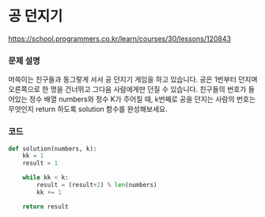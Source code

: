 # 공 던지기
https://school.programmers.co.kr/learn/courses/30/lessons/120843

### 문제 설명
머쓱이는 친구들과 동그랗게 서서 공 던지기 게임을 하고 있습니다. 공은 1번부터 던지며 오른쪽으로 한 명을 건너뛰고 그다음 사람에게만 던질 수 있습니다. 친구들의 번호가 들어있는 정수 배열 numbers와 정수 K가 주어질 때, k번째로 공을 던지는 사람의 번호는 무엇인지 return 하도록 solution 함수를 완성해보세요.

### 코드
```python
def solution(numbers, k):
    kk = 1
    result = 1

    while kk < k:
        result = (result+2) % len(numbers)
        kk += 1

    return result
```

